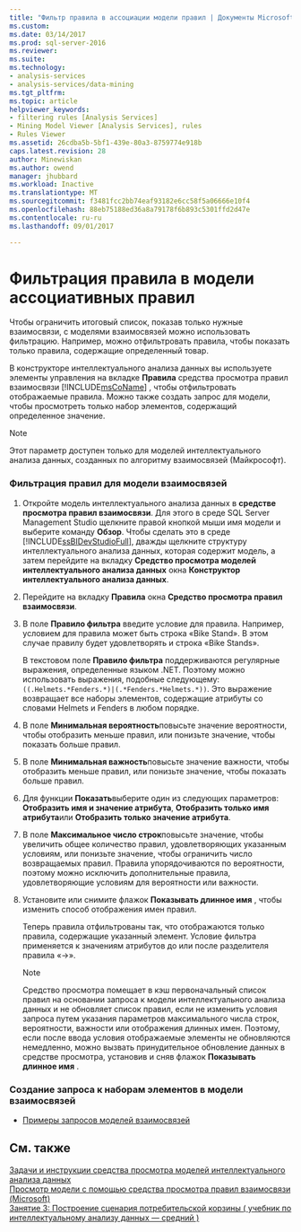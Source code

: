 ```yaml
---
title: "Фильтр правила в ассоциации модели правил | Документы Microsoft"
ms.custom: 
ms.date: 03/14/2017
ms.prod: sql-server-2016
ms.reviewer: 
ms.suite: 
ms.technology:
- analysis-services
- analysis-services/data-mining
ms.tgt_pltfrm: 
ms.topic: article
helpviewer_keywords:
- filtering rules [Analysis Services]
- Mining Model Viewer [Analysis Services], rules
- Rules Viewer
ms.assetid: 26cdba5b-5bf1-439e-80a3-8759774e918b
caps.latest.revision: 28
author: Minewiskan
ms.author: owend
manager: jhubbard
ms.workload: Inactive
ms.translationtype: MT
ms.sourcegitcommit: f3481fcc2bb74eaf93182e6cc58f5a06666e10f4
ms.openlocfilehash: 88eb75188ed36a8a79178f6b893c5301ffd2d47e
ms.contentlocale: ru-ru
ms.lasthandoff: 09/01/2017

---
```

# <a name="filter-a-rule-in-an-association-rules-model"></a>Фильтрация правила в модели ассоциативных правил
  Чтобы ограничить итоговый список, показав только нужные взаимосвязи, с моделями взаимосвязей можно использовать фильтрацию. Например, можно отфильтровать правила, чтобы показать только правила, содержащие определенный товар.  
  
 В конструкторе интеллектуального анализа данных вы используете элементы управления на вкладке **Правила** средства просмотра правил взаимосвязи [!INCLUDE[msCoName](../../includes/msconame-md.md)] , чтобы отфильтровать отображаемые правила.  Можно также создать запрос для модели, чтобы просмотреть только набор элементов, содержащий определенное значение.  
  
> [!NOTE]  
>  Этот параметр доступен только для моделей интеллектуального анализа данных, созданных по алгоритму взаимосвязей (Майкрософт).  
  
### <a name="filter-a-rule-in-an-association-model"></a>Фильтрация правил для модели взаимосвязей  
  
1.  Откройте модель интеллектуального анализа данных в **средстве просмотра правил взаимосвязи**. Для этого в среде SQL Server Management Studio щелкните правой кнопкой мыши имя модели и выберите команду **Обзор**. Чтобы сделать это в среде [!INCLUDE[ssBIDevStudioFull](../../includes/ssbidevstudiofull-md.md)], дважды щелкните структуру интеллектуального анализа данных, которая содержит модель, а затем перейдите на вкладку **Средство просмотра моделей интеллектуального анализа данных** окна **Конструктор интеллектуального анализа данных**.  
  
2.  Перейдите на вкладку **Правила** окна **Средство просмотра правил взаимосвязи**.  
  
3.  В поле **Правило фильтра** введите условие для правила. Например, условием для правила может быть строка «Bike Stand». В этом случае правилу будет удовлетворять и строка «Bike Stands».  
  
     В текстовом поле **Правило фильтра** поддерживаются регулярные выражения, определенные языком .NET. Поэтому можно использовать выражения, подобные следующему: `((.Helmets.*Fenders.*)|(.*Fenders.*Helmets.*))`. Это выражение возвращает все наборы элементов, содержащие атрибуты со словами Helmets и Fenders в любом порядке.  
  
4.  В поле **Минимальная вероятность**повысьте значение вероятности, чтобы отобразить меньше правил, или понизьте значение, чтобы показать больше правил.  
  
5.  В поле **Минимальная важность**повысьте значение важности, чтобы отобразить меньше правил, или понизьте значение, чтобы показать больше правил.  
  
6.  Для функции **Показать**выберите один из следующих параметров: **Отобразить имя и значение атрибута**, **Отобразить только имя атрибута**или **Отобразить только значение атрибута**.  
  
7.  В поле **Максимальное число строк**повысьте значение, чтобы увеличить общее количество правил, удовлетворяющих указанным условиям, или понизьте значение, чтобы ограничить число возвращаемых правил. Правила упорядочиваются по вероятности, поэтому можно исключить дополнительные правила, удовлетворяющие условиям для вероятности или важности.  
  
8.  Установите или снимите флажок **Показывать длинное имя** , чтобы изменить способ отображения имен правил.  
  
     Теперь правила отфильтрованы так, что отображаются только правила, содержащие указанный элемент. Условие фильтра применяется к значениям атрибутов до или после разделителя правила «->».  
  
    > [!NOTE]  
    >  Средство просмотра помещает в кэш первоначальный список правил на основании запроса к модели интеллектуального анализа данных и не обновляет список правил, если не изменить условия запроса путем указания параметров максимального числа строк, вероятности, важности или отображения длинных имен. Поэтому, если после ввода условия отображаемые элементы не обновляются немедленно, можно вызвать принудительное обновление данных в средстве просмотра, установив и сняв флажок **Показывать длинное имя** .  
  
### <a name="create-a-query-on-the-itemsets-in-an-association-model"></a>Создание запроса к наборам элементов в модели взаимосвязей  
  
-   [Примеры запросов моделей взаимосвязей](../../analysis-services/data-mining/association-model-query-examples.md)  
  
## <a name="see-also"></a>См. также  
 [Задачи и инструкции средства просмотра моделей интеллектуального анализа данных](../../analysis-services/data-mining/mining-model-viewer-tasks-and-how-tos.md)   
 [Просмотр модели с помощью средства просмотра правил взаимосвязи (Microsoft)](../../analysis-services/data-mining/browse-a-model-using-the-microsoft-association-rules-viewer.md)   
 [Занятие 3: Построение сценария потребительской корзины &#40; учебник по интеллектуальному анализу данных — средний &#41;](http://msdn.microsoft.com/library/651eef38-772e-4d97-af51-075b1b27fc5a)  
  
  

